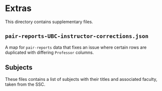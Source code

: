 # Extras

This directory contains supplementary files.

## `pair-reports-UBC-instructor-corrections.json`

A map for `pair-reports` data that fixes an issue where certain rows are duplicated with differing `Professor` columns.

## Subjects

These files contains a list of subjects with their titles and associated faculty, taken from the SSC.